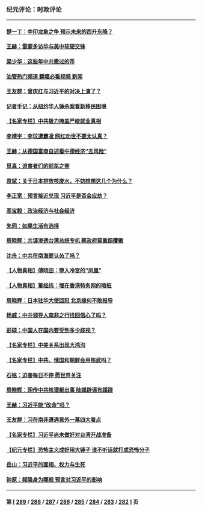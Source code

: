 ### 纪元评论：时政评论
---
#### [楚一丁：中印龙象之争 预示未来的西升东降？](../../pages/nsc1025/n14063457.md?08300330) 
#### [王赫：雷蒙多访华与美中软硬交锋](../../pages/nsc1025/n14063124.md?08300330) 
#### [梁少华：这些年中共撒过的币](../../pages/nsc1025/n14062966.md?08300330) 
#### [油管热门频道 翻墙必看视频 新闻](ok?08300330)
#### [王友群：曾庆红与习近平的对决上演了？](../../pages/nsc1025/n14062941.md?08300330) 
#### [记者手记：从纽约华人锤杀案看新移民困境](../../pages/nsc1025/n14062366.md?08300330) 
#### [【名家专栏】中共极力掩盖严峻就业真相](../../pages/nsc1025/n14062018.md?08300330) 
#### [李靖宇：李玟遭霸凌 网红劝世不要太认真？](../../pages/nsc1025/n14062775.md?08300330) 
#### [王赫：从德国富商自述看中德经济“去风险”](../../pages/nsc1025/n14062412.md?08300330) 
#### [觅真：迫害者们的前车之鉴](../../pages/nsc1025/n14062497.md?08300330) 
#### [袁斌：关于日本排放核废水，不妨想想这几个为什么？](../../pages/nsc1025/n14062464.md?08300330) 
#### [李正宽：预言接近兑现 习近平是否会应劫？](../../pages/nsc1025/n14061898.md?08300330) 
#### [高宝毅：政治经济与社会经济](../../pages/nsc1025/n14062322.md?08300330) 
#### [朱同：如果生活有选择](../../pages/nsc1025/n14062307.md?08300330) 
#### [周晓辉：共谍渗透台湾总统专机 蔡政府莫重蹈覆辙](../../pages/nsc1025/n14062274.md?08300330) 
#### [沈舟：中共在南海要认怂了吗？](../../pages/nsc1025/n14062049.md?08300330) 
#### [【人物真相】傅晓田：堕入冷宫的“凤凰”](../../pages/nsc1025/n14061730.md?08300330) 
#### [【人物真相】董经纬：埋在香港特务网的暗桩](../../pages/nsc1025/n14061725.md?08300330) 
#### [周晓辉：日本驻华大使回怼 北京缘何不敢报导](../../pages/nsc1025/n14061554.md?08300330) 
#### [杨威：中共领导人南非之行找回信心了吗？](../../pages/nsc1025/n14061415.md?08300330) 
#### [彭硕：中国人在国内要受到多少歧视？](../../pages/nsc1025/n14061390.md?08300330) 
#### [【名家专栏】中美关系出现大鸿沟](../../pages/nsc1025/n14061169.md?08300330) 
#### [【名家专栏】中共、俄国和朝鲜会用核武吗？](../../pages/nsc1025/n14059649.md?08300330) 
#### [石铭：迫害每日不停 愿世界关注](../../pages/nsc1025/n14061020.md?08300330) 
#### [周晓辉：网传中共核潜艇出事 陆媒辟谣有蹊跷](../../pages/nsc1025/n14061006.md?08300330) 
#### [王赫：习近平能“改命”吗？](../../pages/nsc1025/n14060806.md?08300330) 
#### [王友群：习在南非遭遇意外一幕四大看点](../../pages/nsc1025/n14060662.md?08300330) 
#### [【名家专栏】习近平尚未做好对台湾开战准备](../../pages/nsc1025/n14060479.md?08300330) 
#### [【纪元专栏】恐怖主义成好用大锤子 谁不听话就打成恐怖分子](../../pages/nsc1025/n14060609.md?08300330) 
#### [岳山：习近平的面相、权力与生死](../../pages/nsc1025/n14060120.md?08300330) 
#### [钟原：频隐身为哪般 预言对习近平的影响](../../pages/nsc1025/n14059884.md?08300330) 

---
#### 第 [ [289](./289.md?08300330) / [288](./288.md?08300330) / [287](./287.md?08300330) / [286](./286.md?08300330) / [285](./285.md?08300330) / [284](./284.md?08300330) / [283](./283.md?08300330) / [282](./282.md?08300330) ] 页
